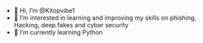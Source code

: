 - 👋 Hi, I’m @Kitopvibe1
- 👀 I’m interested in learning and improving my skills on phishing, Hacking, deep fakes and cyber security
- 🌱 I’m currently learning Python

<!---
Kitopvibe1/Kitopvibe1 is a ✨ special ✨ repository because its `README.md` (this file) appears on your GitHub profile.
You can click the Preview link to take a look at your changes.
--->
